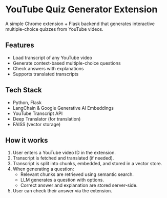 # YouTube Quiz Generator Extension

A simple Chrome extension + Flask backend that generates interactive multiple-choice quizzes from YouTube videos.

## Features
- Load transcript of any YouTube video
- Generate context-based multiple-choice questions
- Check answers with explanations
- Supports translated transcripts

## Tech Stack
- Python, Flask
- LangChain & Google Generative AI Embeddings
- YouTube Transcript API
- Deep Translator (for translation)
- FAISS (vector storage)

## How it works
1. User enters a YouTube video ID in the extension.
2. Transcript is fetched and translated (if needed).
3. Transcript is split into chunks, embedded, and stored in a vector store.
4. When generating a question:
   - Relevant chunks are retrieved using semantic search.
   - LLM generates a question with options.
   - Correct answer and explanation are stored server-side.
5. User can check their answer via the extension.

